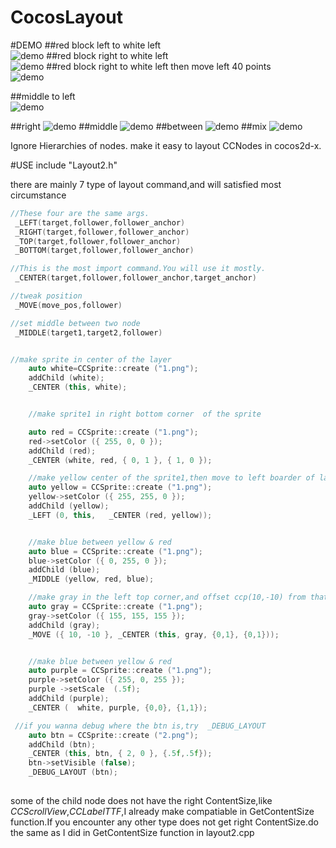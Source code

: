 CocosLayout
===========
#DEMO
##red block left to white left  
![demo](https://github.com/cubase01/CocosLayout/blob/master/demo/left.png)
##red block right to white left  
![demo](https://github.com/cubase01/CocosLayout/blob/master/demo/left3.png)
##red block right to white left then move left 40 points  
![demo](https://github.com/cubase01/CocosLayout/blob/master/demo/left4.png)

##middle to left  
![demo](https://github.com/cubase01/CocosLayout/blob/master/demo/left2.png)

##right 
![demo](https://github.com/cubase01/CocosLayout/blob/master/demo/right.jpg)
##middle
![demo](https://github.com/cubase01/CocosLayout/blob/master/demo/middle.png)
##between
![demo](https://github.com/cubase01/CocosLayout/blob/master/demo/between.jpg)
##mix
![demo](https://github.com/cubase01/CocosLayout/blob/master/demo/demo.png)
 
Ignore Hierarchies of nodes. make it easy to layout CCNodes in cocos2d-x.

 
#USE
include "Layout2.h" 

there are mainly  7 type of layout command,and will satisfied most circumstance
```cpp
//These four are the same args. 
 _LEFT(target,follower,follower_anchor)
 _RIGHT(target,follower,follower_anchor) 
 _TOP(target,follower,follower_anchor)   
 _BOTTOM(target,follower,follower_anchor)

//This is the most import command.You will use it mostly.
 _CENTER(target,follower,follower_anchor,target_anchor)

//tweak position 
 _MOVE(move_pos,follower) 

//set middle between two node  
 _MIDDLE(target1,target2,follower)


//make sprite in center of the layer
    auto white=CCSprite::create ("1.png");
    addChild (white);
    _CENTER (this, white);


    //make sprite1 in right bottom corner  of the sprite

    auto red = CCSprite::create ("1.png");
    red->setColor ({ 255, 0, 0 });
    addChild (red);
    _CENTER (white, red, { 0, 1 }, { 1, 0 });

    //make yellow center of the sprite1,then move to left boarder of layer
    auto yellow = CCSprite::create ("1.png");
    yellow->setColor ({ 255, 255, 0 });
    addChild (yellow);
    _LEFT (0, this,   _CENTER (red, yellow));


    //make blue between yellow & red
    auto blue = CCSprite::create ("1.png");
    blue->setColor ({ 0, 255, 0 });
    addChild (blue);
    _MIDDLE (yellow, red, blue);

    //make gray in the left top corner,and offset ccp(10,-10) from that corner.
    auto gray = CCSprite::create ("1.png");
    gray->setColor ({ 155, 155, 155 });
    addChild (gray);
    _MOVE ({ 10, -10 }, _CENTER (this, gray, {0,1}, {0,1}));


    //make blue between yellow & red
    auto purple = CCSprite::create ("1.png");
    purple->setColor ({ 255, 0, 255 });
    purple ->setScale  (.5f);
    addChild (purple);
    _CENTER (  white, purple, {0,0}, {1,1});

 //if you wanna debug where the btn is,try  _DEBUG_LAYOUT
    auto btn = CCSprite::create ("2.png");
    addChild (btn);
    _CENTER (this, btn, { 2, 0 }, {.5f,.5f});
    btn->setVisible (false);
    _DEBUG_LAYOUT (btn);
    
```

some of the child node does not have the right ContentSize,like *CCScrollView*,*CCLabelTTF*,I already make compatiable in GetContentSize function.If you encounter any other type does not get right ContentSize.do the same as I did in GetContentSize function in layout2.cpp


